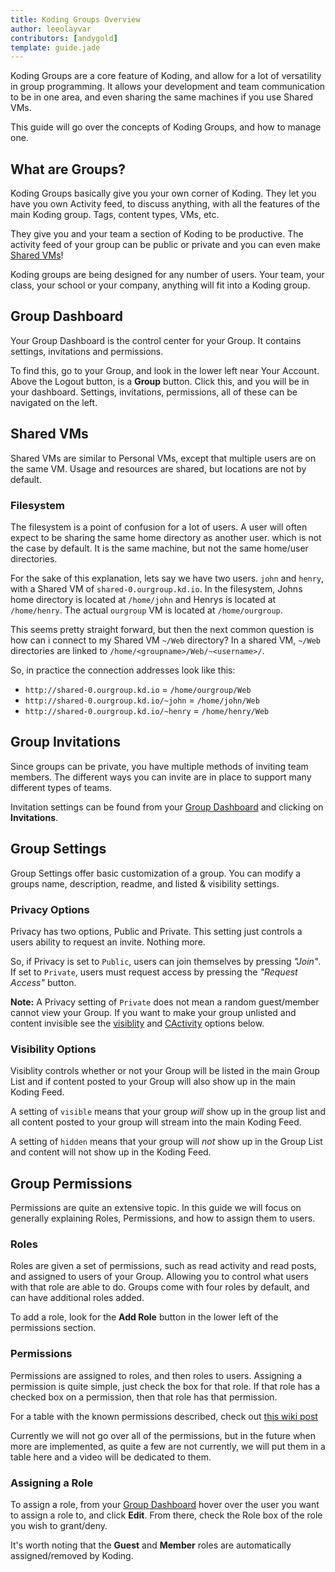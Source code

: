 ```yaml
---
title: Koding Groups Overview
author: leeolayvar
contributors: [andygold]
template: guide.jade
---
```



Koding Groups are a core feature of Koding, and allow for a lot of versatility
in group programming. It allows your development and team communication
to be in one area, and even sharing the same machines if you use Shared
VMs.

This guide will go over the concepts of Koding Groups, and how to manage
one.



## What are Groups?

Koding Groups basically give you your own corner of Koding. They let you
have you own Activity feed, to discuss anything, with all the features of
the main Koding group. Tags, content types, VMs, etc.

They give you and your team a section of Koding to be productive. The
activity feed of your group can be public or private and you can even make
[Shared VMs](#shared-vms)!

Koding groups are being designed for any number of users. Your team,
your class, your school or your company, anything will fit into a
Koding group.




## Group Dashboard

Your Group Dashboard is the control center for your Group. It contains
settings, invitations and permissions.

To find this, go to your Group, and look in the lower left near Your Account.
Above the Logout button, is a **Group** button. Click this, and you will be
in your dashboard. Settings, invitations, permissions, all of these can
be navigated on the left.



## Shared VMs

Shared VMs are similar to Personal VMs, except that multiple users are on the
same VM. Usage and resources are shared, but locations are not by default.

### Filesystem

The filesystem is a point of confusion for a lot of users. A user will often
expect to be sharing the same home directory as another user. which
is not the case by default.
It is the same machine, but not the same home/user directories.

For the sake of this explanation, lets say we have two users. `john` and
`henry`, with a Shared VM of `shared-0.ourgroup.kd.io`.
In the filesystem, Johns home directory is located at `/home/john`
and Henrys is located at `/home/henry`. The actual `ourgroup` VM is located
at `/home/ourgroup`.

This seems pretty straight forward, but then the next common question is
how can i connect to my Shared VM `~/Web` directory? In a shared VM, 
`~/Web` directories are linked to `/home/<groupname>/Web/~<username>/`.

So, in practice the connection addresses look like this:

- `http://shared-0.ourgroup.kd.io` = `/home/ourgroup/Web`
- `http://shared-0.ourgroup.kd.io/~john` = `/home/john/Web`
- `http://shared-0.ourgroup.kd.io/~henry` = `/home/henry/Web`



## Group Invitations

Since groups can be private, you have multiple methods of inviting team
members. The different ways you can invite are in place to support many
different types of teams.

Invitation settings can be found from your
[Group Dashboard](#group-dashboard) and clicking on **Invitations**.



## Group Settings

Group Settings offer basic customization of a group. You can modify a groups
name, description, readme, and listed & visibility settings.

### Privacy Options

Privacy has two options, Public and Private. This setting just controls
a users ability to request an invite. Nothing more.

So, if Privacy is set to `Public`, users can join themselves by pressing
*"Join"*. If set to `Private`, users must request access by pressing the
*"Request Access"* button.

**Note:** A Privacy setting of `Private` does not mean a random guest/member
cannot view your Group. If you want to make your group unlisted and
content invisible see the [visiblity](#visibility-options) and
[CActivity](#cactivity) options below.

### Visibility Options

Visiblity controls whether or not your Group will be listed in the main
Group List and if content posted to your Group will also show up in the
main Koding Feed.

A setting of `visible` means that your group *will* show up in the group list
and all content posted to your group will stream into the main Koding Feed.

A setting of `hidden` means that your group will *not* show up in the
Group List and content will not show up in the Koding Feed.





## Group Permissions

Permissions are quite an extensive topic. In this guide we will focus
on generally explaining Roles, Permissions, and how to assign them to
users.

### Roles

Roles are given a set of permissions, such as read activity and read posts,
and assigned to users of your Group. Allowing you to control what users with
that role are able to do. Groups come with four roles by default, and can
have additional roles added.

To add a role, look for the **Add Role** button in the lower left of the
permissions section.

### Permissions

Permissions are assigned to roles, and then roles to users. Assigning a
permission is quite simple, just check the box for that role. If that role
has a checked box on a permission, then that role has that permission.

For a table with the known permissions described, check out [this wiki
post][1]

Currently we will not go over all of the permissions, but in the future when
more are implemented, as quite a few are not currently, we will put them
in a table here and a video will be dedicated to them.


### Assigning a Role

To assign a role, from your [Group Dashboard](#group-dashboard) hover
over the user you want to assign a role to, and click **Edit**.
From there, check the Role box of the role you wish to grant/deny.

It's worth noting that the **Guest** and **Member** roles are automatically
assigned/removed by Koding.





[0]: https://github.com/koding/docs/wiki
[1]: https://github.com/koding/docs/wiki/Group-Permissions

